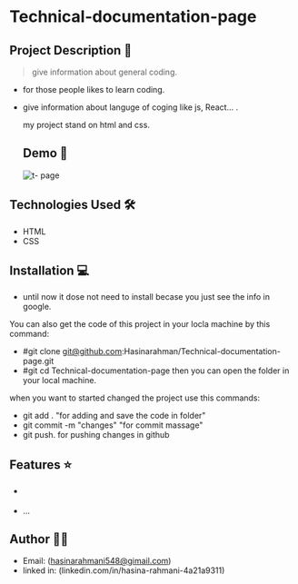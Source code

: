 # Technical-documentation-page

## Project Description 📝

> give information about general coding.
- for those people likes to learn coding.
- give information about languge of coging like js, React... .

  my project stand on html and css.

  ## Demo 📸
  ![t- page](https://github.com/Hasinarahman/Technical-documentation-page/assets/168626170/0a36e3f6-a0d1-473f-9502-37df77513455)

## Technologies Used 🛠️

- HTML
- CSS

## Installation 💻
- until now it dose not need to install becase you just see the info in google.


You can also get the code of this project in your locla machine by this command:
- #git clone git@github.com:Hasinarahman/Technical-documentation-page.git
- #git cd Technical-documentation-page
then you can open the folder in your local machine.

when you want to started changed the project use this commands:
- git add . "for adding and save the code in folder"
- git commit -m "changes"  "for commit massage"
- git push. for pushing changes in github


## Features ⭐

- <nav id="navbar">
- <section>...</section>

## Author 👩‍💻
- Email: (hasinarahmani548@gimail.com)
- linked in: (linkedin.com/in/hasina-rahmani-4a21a9311)
